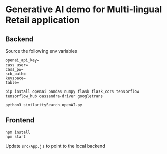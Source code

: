 # Generative AI demo for Multi-lingual Retail application

## Backend

Source the following env variables

```
openai_api_key=
cass_user=
cass_pw=
scb_path=
keyspace=
table=
```

`pip install openai pandas numpy flask flask_cors tensorflow tensorflow_hub cassandra-driver googletrans`

```
python3 similaritySearch_openAI.py
```

## Frontend

```
npm install
npm start
```

Update `src/App.js` to point to the local backend
